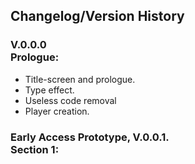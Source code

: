 ## Changelog/Version History
### V.0.0.0<br>Prologue:
- Title-screen and prologue.
- Type effect.
- Useless code removal
- Player creation.


### Early Access Prototype, V.0.0.1.<br>Section 1:
<!-- Marking the very first release and actual EXE/playable product, Whenever it is deemed ready for release we will release it. -->